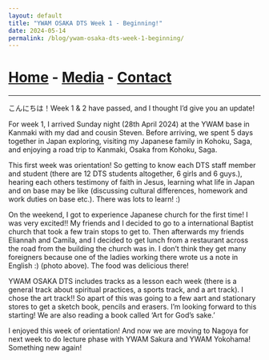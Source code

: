 ```yaml
---
layout: default
title: "YWAM OSAKA DTS Week 1 - Beginning!"
date: 2024-05-14
permalink: /blog/ywam-osaka-dts-week-1-beginning/
---
```

# [Home](/) - [Media](/media.html) - [Contact](/contact.html)
---
<div id="imageGallery"></div>

<script>
$(document).ready(function() {
  $('[data-fancybox="gallery"]').fancybox({
    loop: true, // Enable infinite loop (circular navigation)
    buttons: [
      "zoom",
      "slideShow",
      "fullScreen",
      "thumbs",
      "close"
    ],
    animationEffect: "fade", // Transition effect
    transitionDuration: 500, // Duration of the transition
    keyboard: true // Enable keyboard navigation (arrows)
  });
});

    // Array of image file names (replace with your actual file names)
    var imageFiles = ['week1.webp']; // Add more as needed

    // Reference to the gallery container
    var galleryContainer = document.getElementById('imageGallery');

    // Loop through image files and generate HTML
    imageFiles.forEach(function(fileName) {
        var imagePath = 'https://raw.githubusercontent.com/to3b/cranesntrains/main/_posts/week-1/' + fileName; // Adjust the path as necessary
        var caption = 'Image ' + fileName; // You can set dynamic captions here
        
        // Create <a> tag for each image
        var link = document.createElement('a');
        link.href = imagePath;
        link.setAttribute('data-fancybox', 'gallery'); // If using Fancybox or similar lightbox

        // Create <img> tag for each image
        var image = document.createElement('img');
        image.src = imagePath;
        image.alt = caption;

        // Append <img> to <a>
        link.appendChild(image);

        // Append <a> to gallery container
        galleryContainer.appendChild(link);
    });
</script>
こんにちは！Week 1 & 2 have passed, and I thought I’d give you an update! 

For week 1, I arrived Sunday night (28th April 2024) at the YWAM base in Kanmaki with my dad and cousin Steven. Before arriving, we spent 5 days together in Japan exploring, visiting my Japanese family in Kohoku, Saga, and enjoying a road trip to Kanmaki, Osaka from Kohoku, Saga. 

This first week was orientation! So getting to know each DTS staff member and student (there are 12 DTS students altogether, 6 girls and 6 guys.), hearing each others testimony of faith in Jesus, learning what life in Japan and on base may be like (discussing cultural differences, homework and work duties on base etc.). There was lots to learn! :)

On the weekend, I got to experience Japanese church for the first time! I was very excited!! My friends and I decided to go to a international Baptist church that took a few train stops to get to. Then afterwards my friends Eliannah and Camila, and I decided to get lunch from a restaurant across the road from the building the church was in. I don’t think they get many foreigners because one of the ladies working there wrote us a note in English :) (photo above). The food was delicious there! 

YWAM OSAKA DTS includes tracks as a lesson each week (there is a general track about spiritual practices, a sports track, and a art track). I chose the art track!! So apart of this was going to a few aart and stationary stores to get a sketch book, pencils and erasers. I’m looking forward to this starting! We are also reading a book called ‘Art for God’s sake.’


I enjoyed this week of orientation! And now we are moving to Nagoya for next week to do lecture phase with YWAM Sakura and YWAM Yokohama! Something new again!
